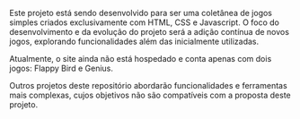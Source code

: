 Este projeto está sendo desenvolvido para ser uma coletânea de jogos simples criados exclusivamente com HTML, CSS e Javascript. 
O foco do desenvolvimento e da evolução do projeto será a adição contínua de novos jogos, explorando funcionalidades além das inicialmente utilizadas.

Atualmente, o site ainda não está hospedado e conta apenas com dois jogos: Flappy Bird e Genius.

Outros projetos deste repositório abordarão funcionalidades e ferramentas mais complexas, cujos objetivos não são compatíveis com a proposta deste projeto.

